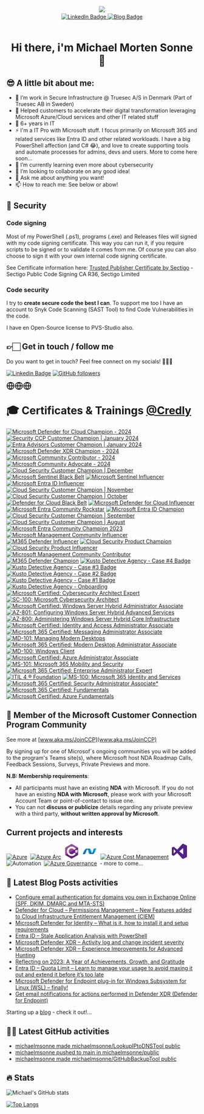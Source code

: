 <div id="header" align="center">
  <img src="https://media.giphy.com/media/M9gbBd9nbDrOTu1Mqx/giphy.gif" width="100"/>
  <div id="badges">
    <a href="https://www.linkedin.com/in/michaelmsonne/">
      <img src="https://img.shields.io/badge/LinkedIn-blue?style=for-the-badge&logo=linkedin&logoColor=white" alt="LinkedIn Badge"/>
      <a href="https://blog.sonnes.cloud"><img src="https://img.shields.io/badge/-Blog-blue?style=for-the-badge&logo=wordpress&logoColor=white" alt="Blog Badge"/></a>
    </a>
  </div>
  <img src="https://komarev.com/ghpvc/?username=michaelmsonne&style=flat-square&color=blue" alt=""/>
  <h1>
    Hi there, i'm Michael Morten Sonne 👋 
  </h1>
</div>

## 😎 A little bit about me:

- 👷 I’m work in Secure Infrastructure @ Truesec A/S in Denmark (Part of Truesec AB in Sweden)
- 💁 Helped customers to accelerate their digital transformation leveraging Microsoft Azure/Cloud services and other IT related stuff 
- 🧐 6+ years in IT
- ⚡ I'm a IT Pro with Microsoft stuff. I focus primarily on Microsoft 365 and related services like Entra ID and other related workloads. I have a big PowerShell affection (and C# 😂), and love to create supporting tools and automate processes for admins, devs and users. More to come here soon...
- 🔐 I’m currently learning even more about cybersecurity
- 👯 I’m looking to collaborate on any good idea!
- 💬 Ask me about anything you want!
- 📫 How to reach me: See below or abow!

## 🔐 Security

### Code signing

Most of my PowerShell (.ps1), programs (.exe) and Releases files will signed with my code signing certificate. This way you can run it, if you require scripts to be signed or to validate it comes from me. Of course you can also choose to sign it with your own internal code signing certificate.

See Certificate information here: [Trusted Publisher Certificate by Sectigo](https://github.com/michaelmsonne/michaelmsonne/tree/main/Trusted_Publisher_Certificate) - Sectigo Public Code Signing CA R36, Sectigo Limited

### Code security

I try to **create secure code the best I can**. To support me too I have an account to Snyk Code Scanning (SAST Tool) to find Code Vulnerabilities in the code.

I have en Open-Source license to PVS-Studio also.

## 👉🏻 Get in touch / follow me
Do you want to get in touch? Feel free connect on my socials! 👍🏻🤝

[![Linkedin Badge](https://img.shields.io/badge/LinkedIn-blue?style=flat&logo=Linkedin&logoColor=white)](https://www.linkedin.com/in/michaelmsonne/)
[![GitHub followers](https://img.shields.io/github/followers/michaelmsonne?label=Follow&style=social)](https://github.com/michaelmsonne/?tab=follow)

<a href="https://blog.sonnes.cloud/">
  <img align="left" alt="Sonne´s blog" width="22px" src="https://raw.githubusercontent.com/codeSTACKr/codeSTACKr/master/img/globe-light.svg" />
</a>
<a href="https://sonnes.cloud/">
  <img align="left" alt="Michael´s CV" width="22px" src="https://raw.githubusercontent.com/codeSTACKr/codeSTACKr/master/img/globe-light.svg" />
</a>
<a href="https://cv.sonnes.cloud/">
  <img align="left" alt="Michael´s CV" width="22px" src="https://raw.githubusercontent.com/codeSTACKr/codeSTACKr/master/img/globe-light.svg" />
</a>

</br>


# 🎓 Certificates & Trainings [@Credly](https://www.credly.com/users/michael-morten-sonne/badges?sort=-state_updated_at&page=1)
<!--START_SECTION:badges-->

[![Microsoft Defender for Cloud Champion - 2024](https://images.credly.com/size/110x110/images/ad679bba-a220-4cfb-8ceb-1cb571b6c1e1/image.png)](http://www.credly.com/badges/b27ba941-fe35-44a6-a379-0f87f24ce69c "Microsoft Defender for Cloud Champion - 2024")
[![Security CCP Customer Champion | January 2024](https://images.credly.com/size/110x110/images/34ed78b8-f9de-4907-b6bd-7779cb5fbcfb/image.png)](http://www.credly.com/badges/10c1f42d-d3a4-4324-bc20-c60522ee7872 "Security CCP Customer Champion | January 2024")
[![Entra Advisors Customer Champion | January 2024](https://images.credly.com/size/110x110/images/fa3d5b56-eb26-45a9-81d0-3a2760601e23/image.png)](http://www.credly.com/badges/927e1b4a-70f8-4834-b36a-4341fe967eb1 "Entra Advisors Customer Champion | January 2024")
[![Microsoft Defender XDR Champion - 2024](https://images.credly.com/size/110x110/images/eeb83d7c-c953-44d0-b297-5e017e15a086/image.png)](http://www.credly.com/badges/46a855e3-9ddd-411f-b4b1-1ed33478471d "Microsoft Defender XDR Champion - 2024")
[![Microsoft Community Contributor - 2024](https://images.credly.com/size/110x110/images/feda1a51-e0c7-46a4-814d-3379575fe0ec/image.png)](http://www.credly.com/badges/9b22d840-d580-4367-92ab-b636d3211f38 "Microsoft Community Contributor - 2024")
[![Microsoft Community Advocate - 2024](https://images.credly.com/size/110x110/images/46826bdd-8334-43f1-9785-f131af2d66f3/image.png)](http://www.credly.com/badges/c1239d54-f70b-40b7-8781-b93fbaa4a6a4 "Microsoft Community Advocate - 2024")
[![Cloud Security Customer Champion | December](https://images.credly.com/size/110x110/images/d5cf5f63-5111-4e00-bab5-c620df43eb5e/image.png)](http://www.credly.com/badges/a834bc46-9f36-445c-a5fd-20177a078d9b "Cloud Security Customer Champion | December")
[![Microsoft Sentinel Black Belt](https://images.credly.com/size/110x110/images/23d9f8d7-d662-4b93-b1b2-2fbe5b9e06e7/CREDLY_Microsoft_Sentinel_Black_Belt_V1.png)](http://www.credly.com/badges/af0abebc-03dc-4df6-a8af-ef6e0807f74c "Microsoft Sentinel Black Belt")
[![Microsoft Sentinel Influencer](https://images.credly.com/size/110x110/images/54c8e380-0ab3-40b9-b101-0155e23d5950/image.png)](http://www.credly.com/badges/f273fce9-6d85-44c0-9aec-78398ed37ae1 "Microsoft Sentinel Influencer")
[![Microsoft Entra ID Influencer](https://images.credly.com/size/110x110/images/c6f6474d-9435-41d2-a991-626330aab650/image.png)](http://www.credly.com/badges/e2add800-da0d-45de-929e-ebbb009e248c "Microsoft Entra ID Influencer")
[![Cloud Security Customer Champion | November](https://images.credly.com/size/110x110/images/7577f29f-0471-4bd2-9ca4-80bff13c8299/image.png)](http://www.credly.com/badges/d3863773-8f53-49e9-9db5-9db29d3f40f4 "Cloud Security Customer Champion | November")
[![Cloud Security Customer Champion | October](https://images.credly.com/size/110x110/images/aa14ea45-a3b1-47b9-bfd2-7bae8a13e8c0/image.png)](http://www.credly.com/badges/4f962833-3287-4ced-8582-938757253017 "Cloud Security Customer Champion | October")
[![Defender for Cloud Black Belt](https://images.credly.com/size/110x110/images/c9fffd4c-f790-462d-8892-ddc951e0f910/CREDLY_Microsoft_Defender_for_Cloud_Black_Belt_V1.png)](http://www.credly.com/badges/c70672be-ec97-4e4d-9aaf-c50c97ecf245 "Defender for Cloud Black Belt")
[![Microsoft Defender for Cloud Influencer](https://images.credly.com/size/110x110/images/f4d81e6e-560a-40ad-8d77-be9055f72d77/image.png)](http://www.credly.com/badges/81f9a1c8-3169-411c-b332-2e0da9e14b28 "Microsoft Defender for Cloud Influencer")
[![Microsoft Entra Community Rockstar](https://images.credly.com/size/110x110/images/b434a50f-2bef-48f6-949f-bc35b1910464/image.png)](http://www.credly.com/badges/39ced612-fa93-4e7f-bff7-035b7f5a0bee "Microsoft Entra Community Rockstar")
[![Microsoft Entra ID Champion](https://images.credly.com/size/110x110/images/f07b7e05-3dfc-4444-a250-b97a28a01648/image.png)](http://www.credly.com/badges/0dbe6c03-dfd6-4cf5-b0d0-515286002356 "Microsoft Entra ID Champion")
[![Cloud Security Customer Champion | September](https://images.credly.com/size/110x110/images/4d465384-04ec-4e7c-8a28-ab46c7f6f2a5/image.png)](http://www.credly.com/badges/d5019b6a-f1ec-4085-9517-e96463999c5a "Cloud Security Customer Champion | September")
[![Cloud Security Customer Champion | August](https://images.credly.com/size/110x110/images/b00eb07d-d487-4ced-807c-0bd3b85bb9de/image.png)](http://www.credly.com/badges/a1ca541d-7443-4616-98d2-b8f06bb3a382 "Cloud Security Customer Champion | August")
[![Microsoft Entra Community Champion 2023](https://images.credly.com/size/110x110/images/265a75b6-fe06-4168-9bea-8f0d7c70fbb3/image.png)](http://www.credly.com/badges/d8c93d90-aa06-4d5b-a8e5-859641860d2b "Microsoft Entra Community Champion 2023")
[![Microsoft Management Community Influencer](https://images.credly.com/size/110x110/images/d74766a0-f99c-44c3-89fa-499156e1853d/image.png)](http://www.credly.com/badges/24b5e73e-a785-4722-9bcd-4ecfb77ed1d2 "Microsoft Management Community Influencer")
[![M365 Defender Influencer](https://images.credly.com/size/110x110/images/c89edc19-cb32-41d2-8ddf-25dddc1518d3/image.png)](http://www.credly.com/badges/4032f762-ec60-420b-8b98-1b1cbb9709be "M365 Defender Influencer")
[![Cloud Security Product Champion](https://images.credly.com/size/110x110/images/7941cf3f-4295-4553-a57f-f0abf155d24e/image.png)](http://www.credly.com/badges/fbc7bc45-f6fd-4e32-b3de-d58af1996c69 "Cloud Security Product Champion")
[![Cloud Security Product Influencer](https://images.credly.com/size/110x110/images/0c1eb2a2-25d8-411d-b195-d0c88cf3a3c5/image.png)](http://www.credly.com/badges/f64210ff-3ad8-45bf-8190-1e01430fba82 "Cloud Security Product Influencer")
[![Microsoft Management Community Contributor](https://images.credly.com/size/110x110/images/ce086763-26bf-4882-b7e0-b9cda89302ad/image.png)](http://www.credly.com/badges/6ba070ed-2a91-4fa6-bae0-260553074919 "Microsoft Management Community Contributor")
[![M365 Defender Champion](https://images.credly.com/size/110x110/images/0de8be22-2b85-4ba1-a523-40020ddaa9d8/image.png)](http://www.credly.com/badges/f2dd0933-8ea5-4ab7-863f-a26dce8dc720 "M365 Defender Champion")
[![Kusto Detective Agency - Case #4 Badge](https://images.credly.com/size/110x110/images/e7522dc8-886b-4a5b-9436-535e1adaa5c5/image.png)](http://www.credly.com/badges/107e8016-e4fa-4077-bef6-ea49a3fc05b4 "Kusto Detective Agency - Case #4 Badge")
[![Kusto Detective Agency - Case #3 Badge](https://images.credly.com/size/110x110/images/9e9311e6-911b-4193-86ae-9b80c8b410fe/image.png)](http://www.credly.com/badges/d998b995-cf9e-45b5-9643-874f50d091b5 "Kusto Detective Agency - Case #3 Badge")
[![Kusto Detective Agency - Case #2 Badge](https://images.credly.com/size/110x110/images/ba8eb12f-2d57-4e9c-b1da-c395bd1d7fd3/image.png)](http://www.credly.com/badges/fe898ddf-dc1e-4f40-a79f-33eb8f42ed7f "Kusto Detective Agency - Case #2 Badge")
[![Kusto Detective Agency - Case #1 Badge](https://images.credly.com/size/110x110/images/14d53c52-2701-4045-9f89-e5e510eee2fd/image.png)](http://www.credly.com/badges/fd6d3bb9-ac1e-40cc-8fff-bc14ebfd16f8 "Kusto Detective Agency - Case #1 Badge")
[![Kusto Detective Agency - Onboarding](https://images.credly.com/size/110x110/images/84201552-025f-4b97-81c4-55be4ba896ff/image.png)](http://www.credly.com/badges/d086bcd0-3121-4afa-992e-18f4fb69cf68 "Kusto Detective Agency - Onboarding")
[![Microsoft Certified: Cybersecurity Architect Expert](https://images.credly.com/size/110x110/images/0ba22331-acf9-4e8a-8ce3-b4cc3d376040/image.png)](http://www.credly.com/badges/c7761c69-deb2-4832-9300-862c6aba6169 "Microsoft Certified: Cybersecurity Architect Expert")
[![SC-100: Microsoft Cybersecurity Architect](https://images.credly.com/size/110x110/images/c34a6df4-c7bd-461b-ac12-deab18ab6804/image.png)](http://www.credly.com/badges/59636de2-932e-4fb9-82c2-d61539154f2c "SC-100: Microsoft Cybersecurity Architect")
[![Microsoft Certified: Windows Server Hybrid Administrator Associate](https://images.credly.com/size/110x110/images/9383e4b7-dbc0-4618-be67-3cd02fba948a/image.png)](http://www.credly.com/badges/777d8e3e-1045-43a9-9cb4-70dd14ec597e "Microsoft Certified: Windows Server Hybrid Administrator Associate")
[![AZ-801: Configuring Windows Server Hybrid Advanced Services](https://images.credly.com/size/110x110/images/cc3c9fd5-123a-439e-a297-e31f40b79aaa/image.png)](http://www.credly.com/badges/3eb6c4b7-fc6d-4fb1-bcea-9f872928e4ac "AZ-801: Configuring Windows Server Hybrid Advanced Services")
[![AZ-800: Administering Windows Server Hybrid Core Infrastructure](https://images.credly.com/size/110x110/images/863b781b-4c02-47e9-bb31-11a2a1e2fd79/image.png)](http://www.credly.com/badges/fcc26bba-eada-4d12-b28d-b93e2fe658d9 "AZ-800: Administering Windows Server Hybrid Core Infrastructure")
[![Microsoft Certified: Identity and Access Administrator Associate](https://images.credly.com/size/110x110/images/91295436-0704-4b98-8e1a-ef5f937bda21/identity-and-access-administrator-associate-600x600.png)](http://www.credly.com/badges/0a3c7edd-d8ca-4bc7-8312-cc8db0cfe37f "Microsoft Certified: Identity and Access Administrator Associate")
[![Microsoft 365 Certified: Messaging Administrator Associate](https://images.credly.com/size/110x110/images/8d90420f-2166-4168-8f81-b4992777a57f/image.png)](http://www.credly.com/badges/d58533b1-b907-4e12-9baa-363f7bfcf740 "Microsoft 365 Certified: Messaging Administrator Associate")
[![MD-101: Managing Modern Desktops](https://images.credly.com/size/110x110/images/abf489f7-c482-4632-98de-87a8f3fc5db7/exam-md101-600x600.png)](http://www.credly.com/badges/71969ae9-a1e0-455f-89d2-80e52fff60d7 "MD-101: Managing Modern Desktops")
[![Microsoft 365 Certified: Modern Desktop Administrator Associate](https://images.credly.com/size/110x110/images/dbc3530b-af8c-4fa1-8d9c-cdfbd9edf462/microsoft365-modern-desktop-administrator-associate-600x600.png)](http://www.credly.com/badges/19bdacf8-b22e-402e-a2fb-f1f92233fb5b "Microsoft 365 Certified: Modern Desktop Administrator Associate")
[![MD-100: Windows Client](https://images.credly.com/size/110x110/images/69278d25-c54c-46a2-b1f6-836c6b2a260b/exam-md100-600x600.png)](http://www.credly.com/badges/053f0f0d-8044-4b4e-b756-84efe1671c8f "MD-100: Windows Client")
[![Microsoft Certified: Azure Administrator Associate](https://images.credly.com/size/110x110/images/336eebfc-0ac3-4553-9a67-b402f491f185/azure-administrator-associate-600x600.png)](http://www.credly.com/badges/f6c45452-970e-4436-9767-6ba096fb8197 "Microsoft Certified: Azure Administrator Associate")
[![MS-101: Microsoft 365 Mobility and Security](https://images.credly.com/size/110x110/images/f5aaf5dc-9ef4-4ecd-8886-a68c83e32fc5/exam-ms100_1-600x600.png)](http://www.credly.com/badges/e0a6f2fb-80ae-4079-8ba0-90d4f553a6a8 "MS-101: Microsoft 365 Mobility and Security")
[![Microsoft 365 Certified: Enterprise Administrator Expert](https://images.credly.com/size/110x110/images/dfa4cb20-16ed-42ca-90a5-6528b62ee651/microsoft365-enterprise-adminstrator-expert-600x600.png)](http://www.credly.com/badges/bb985932-6d88-4bc5-bc50-5830954ec9fc "Microsoft 365 Certified: Enterprise Administrator Expert")
[![ITIL 4 ® Foundation](https://images.credly.com/size/110x110/images/8b943c4b-c186-4e9f-84aa-004322b76eed/image.png)](http://www.credly.com/badges/f226b3ac-a022-49ca-acca-33537fe5d3b1 "ITIL 4 ® Foundation")
[![MS-100: Microsoft 365 Identity and Services](https://images.credly.com/size/110x110/images/0c7981d8-e5c6-44c9-8bd6-563664c609cd/exam-ms100-600x600.png)](http://www.credly.com/badges/01baeb05-0b2f-43ca-906f-4d518c861801 "MS-100: Microsoft 365 Identity and Services")
[![Microsoft 365 Certified: Security Administrator Associate*](https://images.credly.com/size/110x110/images/e1b12077-7be7-493a-8b7a-afa6e58182ce/microsoft365-security-administrator-associate-600x600.png)](http://www.credly.com/badges/8339e637-2197-489d-ab3f-e58bee22cac6 "Microsoft 365 Certified: Security Administrator Associate*")
[![Microsoft 365 Certified: Fundamentals](https://images.credly.com/size/110x110/images/0c6d9839-f468-4adc-987d-5cfae4a9ee67/image.png)](http://www.credly.com/badges/a9bdfd79-93e7-4d46-a36b-7b0c7ba80225 "Microsoft 365 Certified: Fundamentals")
[![Microsoft Certified: Azure Fundamentals](https://images.credly.com/size/110x110/images/be8fcaeb-c769-4858-b567-ffaaa73ce8cf/image.png)](http://www.credly.com/badges/038a6d59-f98d-4403-895d-b6f4d4150070 "Microsoft Certified: Azure Fundamentals")
<!--END_SECTION:badges-->

## 📜 Member of the Microsoft Customer Connection Program Community

See more at [www.aka.ms/JoinCCP](www.aka.ms/JoinCCP)

By signing up for one of Microsof´s ongoing communities you will be added to the program's Teams site(s), where Microsoft host NDA Roadmap Calls, Feedback Sessions, Surveys, Private Previews and more. 

**N.B: Membership requirements**:
- All participants must have an existing **NDA** with Microsoft. If you do not have an existing **NDA with Microsoft**, please work with your Microsoft Account Team or point-of-contact to issue one.
- You can not **discuss or publicize** details regarding any private preview with a third party, **without written approval by Microsoft**.

## Current projects and interests

<p>
<a href="https://azure.microsoft.com"><img src="https://upload.wikimedia.org/wikipedia/commons/thumb/f/fa/Microsoft_Azure.svg/1200px-Microsoft_Azure.svg.png" title="Azure" alt="Azure" width="40" height="40"/></a>&nbsp;
<a href="https://docs.microsoft.com/azure/azure-arc/overview"><img src="http://code.benco.io/icon-collection/azure-icons/Azure-Arc.svg" title="Azure Arc UI" alt="Azure Arc" width="40" height="40"/></a>&nbsp;
<img src="https://github.com/devicons/devicon/blob/master/icons/csharp/csharp-original.svg" title="C#" alt="C#" width="40" height="40"/>&nbsp;
  <img src="https://github.com/devicons/devicon/blob/master/icons/dot-net/dot-net-original.svg" title=".net" alt=".net" width="40" height="40"/>&nbsp;
<a href="https://docs.microsoft.com/azure/cost-management-billing/cost-management-billing-overview"><img src="http://code.benco.io/icon-collection/azure-icons/Cost-Management.svg" title="Azure Cost Management" alt="Azure Cost Management" width="40" height="40"/></a>&nbsp;
  <img src="https://github.com/devicons/devicon/blob/master/icons/visualstudio/visualstudio-plain.svg" title="Visual Studio" alt="Visual Studio" width="40" height="40"/>&nbsp;
<img src="http://code.benco.io/icon-collection/azure-icons/Dev-Console.svg" title="Automation" alt="Automation" width="40" height="40"/>&nbsp;
<a href="https://docs.microsoft.com/azure/governance/"><img src="http://code.benco.io/icon-collection/azure-icons/Identity-Governance.svg" title="Azure Governance" alt="Azure Governance" width="40" height="40"/></a>&nbsp; - more to come...
</p>

## 📝 Latest Blog Posts activities

<!-- LATESTACTIVITYBLOG:START -->
- [Configure email authentication for domains you own in Exchange Online &lpar;SPF, DKIM, DMARC and MTA-STS&rpar;](https://blog.sonnes.cloud/configure-email-authentication-for-domains-you-own-in-exchange-online-spf-dkim-dmarc-and-mta-sts/)
- [Defender for Cloud – Permissions Management – New Features added to Cloud Infrastructure Entitlement Management &lpar;CIEM&rpar;](https://blog.sonnes.cloud/defender-for-cloud-permissions-management-new-features-added-to-cloud-infrastructure-entitlement-management-ciem/)
- [Microsoft Defender for Identity – What is it, how to install it and setup requirements](https://blog.sonnes.cloud/microsoft-defender-for-identity-what-is-it-how-to-install-it-and-setup-requirements/)
- [Entra ID – Stale Application Analysis with PowerShell](https://blog.sonnes.cloud/entra-id-stale-application-analysis-with-powershell/)
- [Microsoft Defender XDR – Activity log and change incident severity](https://blog.sonnes.cloud/microsoft-defender-xdr-activity-log-and-change-incident-severity/)
- [Microsoft Defender XDR – Experience Improvements for Advanced Hunting](https://blog.sonnes.cloud/microsoft-defender-xdr-experience-improvements-for-advanced-hunting/)
- [Reflecting on 2023: A Year of Achievements, Growth, and Gratitude](https://blog.sonnes.cloud/reflecting-on-2023-a-year-of-achievements-growth-and-gratitude/)
- [Entra ID – Quota Limit – Learn to manage your usage to avoid maxing it out and extend it before it’s too late](https://blog.sonnes.cloud/entra-id-quota-limit-learn-to-manage-your-usage-to-avoid-maxing-it-out-and-extend-it-before-its-too-late/)
- [Microsoft Defender for Endpoint plug-in for Windows Subsystem for Linux &lpar;WSL&rpar; – finally!](https://blog.sonnes.cloud/microsoft-defender-for-endpoint-plug-in-for-windows-subsystem-for-linux-wsl-finally/)
- [Get email notifications for actions performed in Defender XDR &lpar;Defender for Endpoint&rpar;](https://blog.sonnes.cloud/get-email-notifications-for-actions-performed-in-defender-xdr-defender-for-endpoint/)
<!-- LATESTACTIVITYBLOG:END -->

Starting up a [blog](https://blog.sonnes.cloud/) - check it out!...

## 🧑‍💻 Latest GitHub activities

<!-- LATESTACTIVITYGITHUB:START -->
- [michaelmsonne made michaelmsonne/LookupIPtoDNSTool public](https://github.com/michaelmsonne/LookupIPtoDNSTool)
- [michaelmsonne pushed to main in michaelmsonne/public](https://github.com/michaelmsonne/public/compare/a8626f09c9...efd5b9b6b7)
- [michaelmsonne made michaelmsonne/GitHubBackupTool public](https://github.com/michaelmsonne/GitHubBackupTool)
<!-- LATESTACTIVITYGITHUB:END -->

## 🔥 Stats

![Michael's GitHub stats](https://github-readme-stats.vercel.app/api?username=michaelmsonne&show_icons=true&theme=dark&include_all_commits=true)

[![Top Langs](https://github-readme-stats.vercel.app/api/top-langs/?username=michaelmsonne&layout=compact)](https://github.com/michaelmsonne)

<!--
**michaelmsonne/michaelmsonne** is a ✨ _special_ ✨ repository because its `README.md` (this file) appears on your GitHub profile.

Here are some ideas to get you started:

- 🔭 I’m currently working on ...
- 🌱 I’m currently learning ...
- 👯 I’m looking to collaborate on ...
- 🤔 I’m looking for help with ...
- 💬 Ask me about ...
- 📫 How to reach me: ...
- 😄 Pronouns: ...
- ⚡ Fun fact: ...
-->
